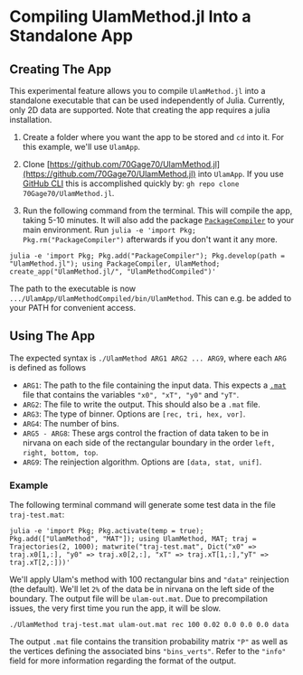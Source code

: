 # Compiling UlamMethod.jl Into a Standalone App

## Creating The App

This experimental feature allows you to compile `UlamMethod.jl` into a standalone executable that can be used independently of Julia. Currently, only 2D data are supported. Note that creating the app requires a julia installation.

1. Create a folder where you want the app to be stored and `cd` into it. For this example, we'll use `UlamApp`.

2. Clone [https://github.com/70Gage70/UlamMethod.jl](https://github.com/70Gage70/UlamMethod.jl) into `UlamApp`. If you use [GitHub CLI](https://cli.github.com/) this is accomplished quickly by: `gh repo clone 70Gage70/UlamMethod.jl`. 

3. Run the following command from the terminal. This will compile the app, taking 5-10 minutes. It will also add the package [`PackageCompiler`](https://github.com/JuliaLang/PackageCompiler.jl/tree/master) to your main environment. Run `julia -e 'import Pkg; Pkg.rm("PackageCompiler")` afterwards if you don't want it any more.
```
julia -e 'import Pkg; Pkg.add("PackageCompiler"); Pkg.develop(path = "UlamMethod.jl"); using PackageCompiler, UlamMethod; create_app("UlamMethod.jl/", "UlamMethodCompiled")'
```
The path to the executable is now `.../UlamApp/UlamMethodCompiled/bin/UlamMethod`. This can e.g. be added to your PATH for convenient access.

## Using The App

The expected syntax is `./UlamMethod ARG1 ARG2 ... ARG9`, where each `ARG` is defined as follows

- `ARG1`: The path to the file containing the input data. This expects a [`.mat`](https://github.com/JuliaIO/MAT.jl) file that contains the variables `"x0", "xT", "y0"` and `"yT"`.
- `ARG2`: The file to write the output. This should also be a `.mat` file.
- `ARG3`: The type of binner. Options are `[rec, tri, hex, vor]`.
- `ARG4`: The number of bins.
- `ARG5 - ARG8`: These args control the fraction of data taken to be in nirvana on each side of the rectangular boundary in the order `left, right, bottom, top`. 
- `ARG9`: The reinjection algorithm. Options are `[data, stat, unif]`.


### Example

The following terminal command will generate some test data in the file `traj-test.mat`:

```
julia -e 'import Pkg; Pkg.activate(temp = true); Pkg.add(["UlamMethod", "MAT"]); using UlamMethod, MAT; traj = Trajectories(2, 1000); matwrite("traj-test.mat", Dict("x0" => traj.x0[1,:], "y0" => traj.x0[2,:], "xT" => traj.xT[1,:],"yT" => traj.xT[2,:]))'
```

We'll apply Ulam's method with 100 rectangular bins and `"data"` reinjection (the default). We'll let `2%` of the data be in nirvana on the left side of the boundary. The output file will be `ulam-out.mat`. Due to precompilation issues, the very first time you run the app, it will be slow.

```
./UlamMethod traj-test.mat ulam-out.mat rec 100 0.02 0.0 0.0 0.0 data
```

The output `.mat` file contains the transition probability matrix `"P"` as well as the vertices defining the associated bins `"bins_verts"`. Refer to the `"info"` field for more information regarding the format of the output.